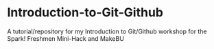 # Introduction-to-Git-Github
A tutorial/repository for my Introduction to Git/Github workshop for the Spark! Freshmen Mini-Hack and MakeBU
